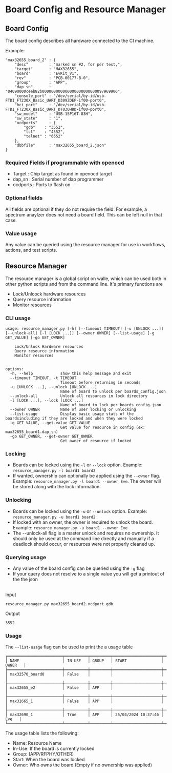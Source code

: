 # Board Config and Resource Manager

## Board Config
The board config describes all hardware connected to the CI machine. 



Example:
```
"max32655_board_2" : {
    "desc"         : "marked sn #2, for per test,",
    "target"       : "MAX32655",
    "board"        : "EvKit_V1",
    "rev"          : "PCB-00177-B-0",
    "group"        : "APP",
    "dap_sn"       : "04090000ceeb82b000000000000000000000000097969906",
    "console_port" : "/dev/serial/by-id/usb-FTDI_FT230X_Basic_UART_D309ZDEP-if00-port0",
    "hci_port"     : "/dev/serial/by-id/usb-FTDI_FT230X_Basic_UART_DT03OH8D-if00-port0",
    "sw_model"     : "USB-1SP16T-83H",
    "sw_state"     : "1",
    "ocdports"     : {
        "gdb"    : "3552",
        "tcl"    : "4552",
        "telnet" : "6552"
    },
    "dbbfile"      : "max32655_board_2.json"
}
```
### Required Fields if programmable with openocd
- Target : Chip target as found in openocd target
- dap_sn : Serial number of dap programmer
- ocdports : Ports to flash on

### Optional fields
All fields are optional if they do not require the field. For example, a spectrum anaylzer does not need a board field. This can be left null in that case.

### Value usage
Any value can be queried using the resource manager for use in workflows, actions, and test scripts.

## Resource Manager
The resource manager is a global script on walle, which can be used both in other python scripts and from the command line. It's primary functions are
- Lock/Unlcock hardware resources
- Query resource information
- Monitor resources



### CLI usage
```
usage: resource_manager.py [-h] [--timeout TIMEOUT] [-u [UNLOCK ...]] [--unlock-all] [-l [LOCK ...]] [--owner OWNER] [--list-usage] [-g GET_VALUE] [-go GET_OWNER]

    Lock/Unlock Hardware resources
    Query resource information
    Monitor resources
    

options:
  -h, --help            show this help message and exit
  --timeout TIMEOUT, -t TIMEOUT
                        Timeout before returning in seconds
  -u [UNLOCK ...], --unlock [UNLOCK ...]
                        Name of board to unlock per boards_config.json
  --unlock-all          Unlock all resources in lock directory
  -l [LOCK ...], --lock [LOCK ...]
                        Name of board to lock per boards_config.json
  --owner OWNER         Name of user locking or unlocking
  --list-usage          Display basic usage stats of the boardsincluding if they are locked and when they were locked
  -g GET_VALUE, --get-value GET_VALUE
                        Get value for resource in config (ex: max32655_board1.dap_sn)
  -go GET_OWNER, --get-owner GET_OWNER
                        Get owner of resource if locked
```

### Locking 
- Boards can be locked using the ``-l`` or ``--lock`` option. Example: ``resource_manager.py -l board1 board2``
- If wanted, ownership can optionally be applied using the ``--owner`` flag. Example: ``resource_manager.py -l board1 --owner Eve``. The owner will be stored along with the lock information.  
### Unlocking 
- Boards can be locked using the ``-u`` or ``--unlock`` option. Example: ``resource_manager.py -u board1 board2``
- If locked with an owner, the owner is required to unlock the board. Example: ``resource_manager.py -u board1 --owner Eve``
- The --unlock-all flag is a master unlock and requires no ownership. It should only be used at the command line directly and manually if a deadlock should occur, or resources were not properly cleaned up. 

### Querying usage
 - Any value of the board config can be queried using the ``-g`` flag
 - If your query does not resolve to a single value you will get a printout of the the json

<br>
Input

```
resource_manager.py max32655_board2.ocdport.gdb
```
Output
```
3552
```


### Usage
The ``--list-usage`` flag can be used to print the a usage table
```
╒════════════════════════╤══════════╤═════════╤═════════════════════╤═════════╕
│ NAME                   │ IN-USE   │ GROUP   │ START               │ OWNER   │
╞════════════════════════╪══════════╪═════════╪═════════════════════╪═════════╡
│ max32570_board0        │ False    │         │                     │         │
├────────────────────────┼──────────┼─────────┼─────────────────────┼─────────┤
│ max32655_e2            │ False    │ APP     │                     │         │
├────────────────────────┼──────────┼─────────┼─────────────────────┼─────────┤
│ max32665_1             │ False    │ APP     │                     │         │
├────────────────────────┼──────────┼─────────┼─────────────────────┼─────────┤
│ max32690_1             │ True     │ APP     │ 25/04/2024 10:37:46 │   Eve   │
╘════════════════════════╧══════════╧═════════╧═════════════════════╧═════════╛
```
The usage table lists the following:
- Name: Resource Name
- In-Use: If the board is currently locked
- Group: (APP/RFPHY/OTHER)
- Start: When the board was locked
- Owner: Who owns the board (Empty if no ownership was applied)
